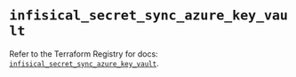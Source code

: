 # `infisical_secret_sync_azure_key_vault`

Refer to the Terraform Registry for docs: [`infisical_secret_sync_azure_key_vault`](https://registry.terraform.io/providers/infisical/infisical/0.15.41/docs/resources/secret_sync_azure_key_vault).
